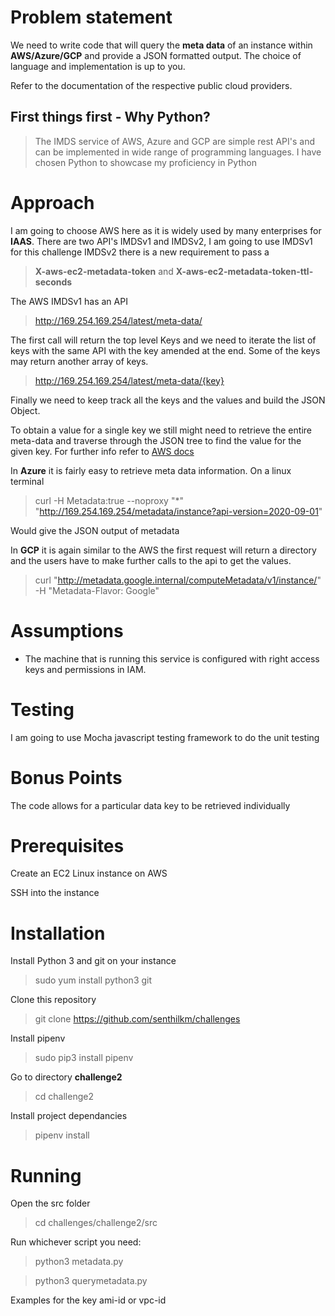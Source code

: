 # Problem statement  

  

  

We need to write code that will query the **meta data** of an instance within **AWS/Azure/GCP** and provide a JSON formatted output. The choice of language and implementation is up to you.

  

  

Refer to the documentation of the respective public cloud providers.

  

  

## First things first - Why Python?

  

  

>The IMDS service of AWS, Azure and GCP are simple rest API's and can be implemented in wide range of programming languages. I have chosen Python to showcase my proficiency in Python

  

  

# Approach

  

  

I am going to choose AWS here as it is widely used by many enterprises for **IAAS**. There are two API's IMDSv1 and IMDSv2, I am going to use IMDSv1 for this challenge IMDSv2 there is a new requirement to pass a 
>**X-aws-ec2-metadata-token** and **X-aws-ec2-metadata-token-ttl-seconds**

  The AWS IMDSv1 has an API

>http://169.254.169.254/latest/meta-data/

The first call will return the top level Keys and we need to iterate the list of keys with the same API with the key amended at the end. Some of the keys may return another array of keys.

>http://169.254.169.254/latest/meta-data/{key}

Finally we need to keep track all the keys and the values and build the JSON Object.

To obtain a value for a single key we still might need to retrieve  the entire meta-data and traverse through the JSON tree to find the value for the given key.  For further info refer to [AWS docs](https://docs.aws.amazon.com/AWSEC2/latest/UserGuide/instancedata-data-retrieval.html)

In **Azure** it is fairly easy to retrieve meta data information. On a linux terminal
>curl -H Metadata:true --noproxy "*"  "http://169.254.169.254/metadata/instance?api-version=2020-09-01"

Would give the JSON output of metadata


In **GCP** it is again similar to the AWS the first request will return a directory and the users have to make further calls to the api to get the values.

>curl "http://metadata.google.internal/computeMetadata/v1/instance/" -H "Metadata-Flavor: Google"

  

# Assumptions

  

  

- The machine that is running this service is configured with right access keys and permissions in IAM.

  

  

# Testing

  

  

I am going to use Mocha javascript testing framework to do the unit testing

  

  

# Bonus Points

  

The code allows for a particular data key to be retrieved individually

  

  

# Prerequisites

  

  

Create an EC2 Linux instance on AWS

  

SSH into the instance

  

  

# Installation

  

  

Install Python 3 and git on your instance

  

>sudo yum install python3 git

  

Clone this repository

  

>git clone https://github.com/senthilkm/challenges

  
  

Install pipenv

  

>sudo pip3 install pipenv

  

Go to directory **challenge2**

  

>cd challenge2

  

Install project dependancies

  

>pipenv install

  

  

# Running

  

  

Open the src folder

  

>cd challenges/challenge2/src

  

Run whichever script you need:

  

>python3 metadata.py

  

>python3 querymetadata.py

  

  

Examples for the key ami-id or vpc-id
